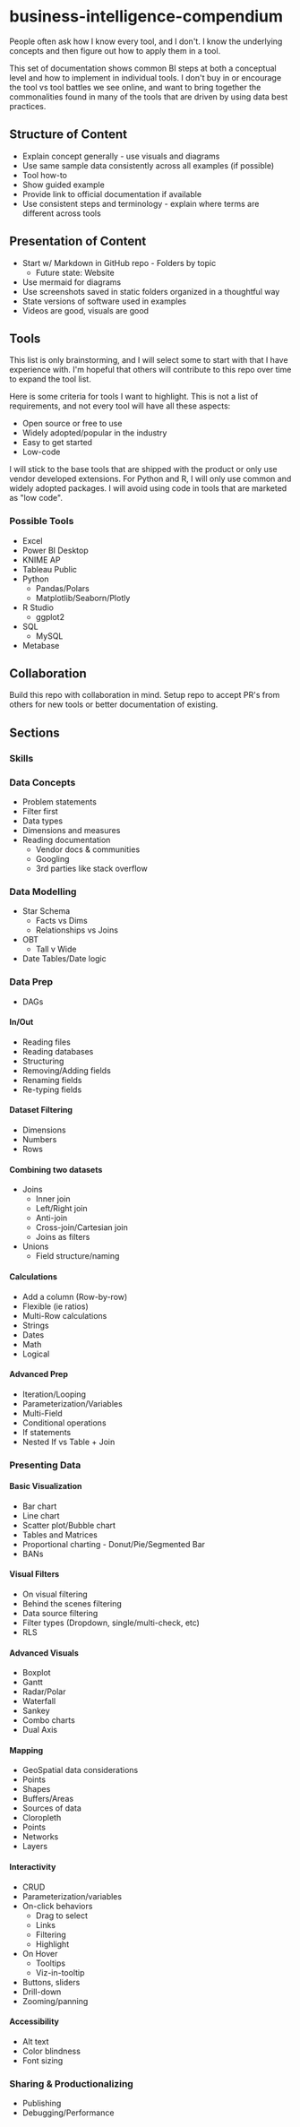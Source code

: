 # business-intelligence-compendium

People often ask how I know every tool, and I don't. I know the underlying concepts and then figure out how to apply them in a tool.

This set of documentation shows common BI steps at both a conceptual level and how to implement in individual tools. I don't buy in or encourage the tool vs tool battles we see online, and want to bring together the commonalities found in many of the tools that are driven by using data best practices.

## Structure of Content

- Explain concept generally - use visuals and diagrams
- Use same sample data consistently across all examples (if possible)
- Tool how-to
- Show guided example
- Provide link to official documentation if available
- Use consistent steps and terminology - explain where terms are different across tools

## Presentation of Content

- Start w/ Markdown in GitHub repo - Folders by topic
  - Future state: Website
- Use mermaid for diagrams
- Use screenshots saved in static folders organized in a thoughtful way
- State versions of software used in examples
- Videos are good, visuals are good

## Tools

This list is only brainstorming, and I will select some to start with that I have experience with. I'm hopeful that others will contribute to this repo over time to expand the tool list.

Here is some criteria for tools I want to highlight. This is not a list of requirements, and not every tool will have all these aspects:

- Open source or free to use
- Widely adopted/popular in the industry
- Easy to get started
- Low-code

I will stick to the base tools that are shipped with the product or only use vendor developed extensions. For Python and R, I will only use common and widely adopted packages. I will avoid using code in tools that are marketed as "low code".

### Possible Tools

- Excel
- Power BI Desktop
- KNIME AP
- Tableau Public
- Python
  - Pandas/Polars
  - Matplotlib/Seaborn/Plotly
- R Studio
  - ggplot2
- SQL
  - MySQL
- Metabase

## Collaboration

Build this repo with collaboration in mind. Setup repo to accept PR's from others for new tools or better documentation of existing.

## Sections

### Skills

### Data Concepts

- Problem statements
- Filter first
- Data types
- Dimensions and measures
- Reading documentation
  - Vendor docs & communities
  - Googling
  - 3rd parties like stack overflow

### Data Modelling

- Star Schema
  - Facts vs Dims
  - Relationships vs Joins
- OBT
  - Tall v Wide
- Date Tables/Date logic

### Data Prep

- DAGs

#### In/Out

- Reading files
- Reading databases
- Structuring
- Removing/Adding fields
- Renaming fields
- Re-typing fields

#### Dataset Filtering

- Dimensions
- Numbers
- Rows

#### Combining two datasets

- Joins
  - Inner join
  - Left/Right join
  - Anti-join
  - Cross-join/Cartesian join
  - Joins as filters
- Unions
  - Field structure/naming

#### Calculations

- Add a column (Row-by-row)
- Flexible (ie ratios)
- Multi-Row calculations
- Strings
- Dates
- Math
- Logical

#### Advanced Prep

- Iteration/Looping
- Parameterization/Variables
- Multi-Field
- Conditional operations
- If statements
- Nested If vs Table + Join

### Presenting Data

#### Basic Visualization

- Bar chart
- Line chart
- Scatter plot/Bubble chart
- Tables and Matrices
- Proportional charting - Donut/Pie/Segmented Bar
- BANs

#### Visual Filters

- On visual filtering
- Behind the scenes filtering
- Data source filtering
- Filter types (Dropdown, single/multi-check, etc)
- RLS

#### Advanced Visuals

- Boxplot
- Gantt
- Radar/Polar
- Waterfall
- Sankey
- Combo charts
- Dual Axis

#### Mapping

- GeoSpatial data considerations
- Points
- Shapes
- Buffers/Areas
- Sources of data
- Cloropleth
- Points
- Networks
- Layers

#### Interactivity

- CRUD
- Parameterization/variables
- On-click behaviors
  - Drag to select
  - Links
  - Filtering
  - Highlight
- On Hover
  - Tooltips
  - Viz-in-tooltip
- Buttons, sliders
- Drill-down
- Zooming/panning

#### Accessibility

- Alt text
- Color blindness
- Font sizing

### Sharing & Productionalizing

- Publishing
- Debugging/Performance
